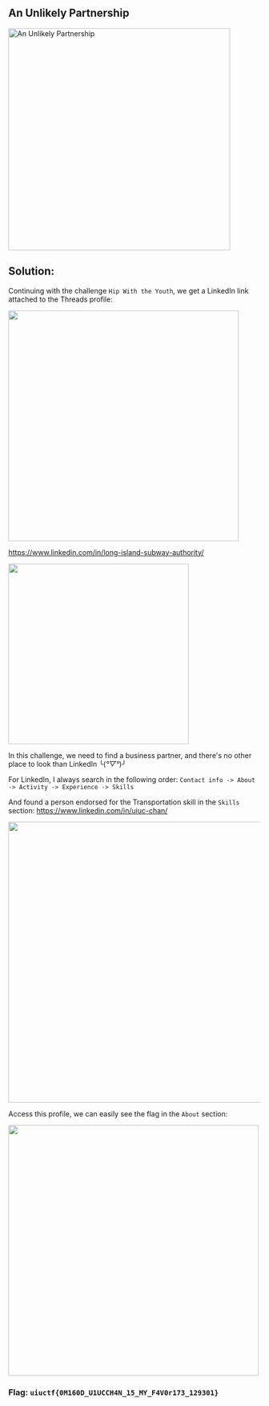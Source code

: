 ## An Unlikely Partnership

<img width="443" alt="An Unlikely Partnership" src="https://github.com/vjz3r/CTF-WRITEUP/assets/83077449/6c4fdaca-8149-4abc-8755-b1197d876b25">

## Solution:
Continuing with the challenge ``Hip With the Youth``, we get a LinkedIn link attached to the Threads profile:

<img src="https://github.com/vjz3r/CTF-WRITEUP/assets/83077449/eda376c3-d97a-466b-8b0d-6e31523e5f16" width="460">

https://www.linkedin.com/in/long-island-subway-authority/

<img src="https://github.com/vjz3r/CTF-WRITEUP/assets/83077449/78872146-a6df-45f1-863d-892f70812260" width="360">

In this challenge, we need to find a business partner, and there's no other place to look than LinkedIn ╰(*°▽°*)╯

For LinkedIn, I always search in the following order:
`Contact info -> About -> Activity -> Experience -> Skills`

And found a person endorsed for the Transportation skill in the `Skills` section:
https://www.linkedin.com/in/uiuc-chan/

<img src="https://github.com/vjz3r/CTF-WRITEUP/assets/83077449/e821aa4b-1045-48fd-91e2-ea1071e155e5" width="560">


Access this profile, we can easily see the flag in the `About` section:

<img src="https://github.com/vjz3r/CTF-WRITEUP/assets/83077449/6678344f-57a2-4ad7-a0e8-0a2092ffe763" width="500">

### Flag: ``uiuctf{0M160D_U1UCCH4N_15_MY_F4V0r173_129301}``
